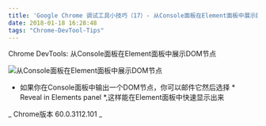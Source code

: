 ```yaml
---
title: 'Google Chrome 调试工具小技巧（17）- 从Console面板在Element面板中展示DOM节点'
date: 2018-01-18 16:28:48
tags: "Chrome-DevTool-Tips"
---
```

Chrome DevTools:  从Console面板在Element面板中展示DOM节点

![从Console面板在Element面板中展示DOM节点](/images/tip17.gif)

- 如果你在Console面板中输出一个DOM节点，你可以邮件它然后选择 * Reveal in Elements panel *,这样能在Element面板中快速显示出来


_ Chrome版本 60.0.3112.101 _